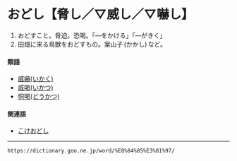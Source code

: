 # おどし【脅し／▽威し／▽嚇し】

1.  おどすこと。脅迫。恐喝。「―をかける」「―がきく」
2.  田畑に来る鳥獣をおどすもの。案山子 (かかし) など。
    

#### 類語

-   [威嚇(いかく)](https://dictionary.goo.ne.jp/word/%E5%A8%81%E5%9A%87/#jn-10052)
-   [威喝(いかつ)](https://dictionary.goo.ne.jp/word/%E5%A8%81%E5%96%9D/#jn-10115)
-   [恫喝(どうかつ)](https://dictionary.goo.ne.jp/word/%E6%81%AB%E5%96%9D/#jn-155250)

#### 関連語

-   [こけおどし](https://dictionary.goo.ne.jp/word/%E8%99%9A%E4%BB%AE%E5%A8%81%E3%81%97/#jn-77696)

---
`https://dictionary.goo.ne.jp/word/%E8%84%85%E3%81%97/`